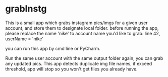 # grabInstg
This is a small app which grabs instagram pics/imgs for a given user account, and store them to designate local folder.
before running the app, please replace the name 'nike' to account name you'd like to grab:
line 42, userName = 'nike'

you can run this app by cmd line or PyCharm.

Run the same user account with the same output folder again, you can grab any updated pics. This app detects duplicate img file names, if exceed threshold, app will stop so you won't get files you already have.
